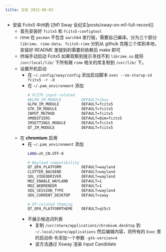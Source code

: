 ```yaml
---
title: 日志 2022-08-03
---
```

* 安装 Fcitx5 中州韵 [[M1 Sway 全纪实|posts/sway-on-m1-full-record]]
    * 首先安装好 `fcitx5` 和 `fcitx5-configtool`
    * rime 在 `pacman` 不包含 `aarch64` 发行版，需要自己编译。分为三个部分
      `librime`、`rime-data`、`fcitx5-rime` 分别从 github
      克隆三个库到本地，安装好 README 里提到的需要的依赖后 make 即可
    * 终端手动启动 Fcitx5 如果观察到提示寻找不到 `librime.so` 就将
      `/usr/local/lib/` 下所有跟 `rime` 相关的库复制到 `/usr/lib/` 下。
    * 设置开机启动
        * 在 `~/.config/sway/config` 添加启动脚本 `exec --no-starup-id fcitx5 -r
          -d`
        * 在 `~/.pam_environment` 添加
            ```bash
            # FCITX input-related
            #GLFW_IM_MODULE         DEFAULT=ibus
            GLFW_IM_MODULE          DEFAULT=fcitx5
            GTK_IM_MODULE           DEFAULT=fcitx5
            INPUT_METHOD            DEFAULT=fcitx5
            XMODIFIERS              DEFAULT=@im=fcitx5
            IMSETTINGS_MODULE       DEFAULT=fcitx5
            QT_IM_MODULE            DEFAULT=fcitx5
            ```
    * 在 **chromium** 启用
        * 在 `~/.pam_environment` 添加
            ```bash
            LANG=zh_CN.UTF-8

            # Wayland compatibility
            QT_QPA_PLATFORM         DEFAULT=wayland
            CLUTTER_BACKEND         DEFAULT=wayland
            SDL_VIDEODRIVER         DEFAULT=wayland
            MOZ_ENABLE_WAYLAND      DEFAULT=1
            MOZ_WEBRENDER           DEFAULT=1
            XDG_SESSION_TYPE        DEFAULT=wayland
            XDG_CURRENT_DESKTOP     DEFAULT=sway

            # QT-related theming
            QT_QPA_PLATFORMTHEME    DEFAULT=qt5ct
            ```
        * 不展示候选词列表
            * 复制 `/usr/share/applications/chromium.desktop` 到
        `~/.local/share/applications` 然后编辑内容，将所有的 `Exec` 里的启动命
        令添加一个参数 `-gtk-version=4`
            * 该方法通过 Xsway 渲染 Input Candidate
